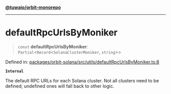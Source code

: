 [**@tuwaio/orbit-monorepo**](../../../README.md)

***

# defaultRpcUrlsByMoniker

> `const` **defaultRpcUrlsByMoniker**: `Partial`\<`Record`\<`SolanaClusterMoniker`, `string`\>\>

Defined in: [packages/orbit-solana/src/utils/defaultRpcUrlsByMoniker.ts:8](https://github.com/TuwaIO/orbit/blob/4c98d18e74e3b6494c65a06d0224403600792e2b/packages/orbit-solana/src/utils/defaultRpcUrlsByMoniker.ts#L8)

**`Internal`**

The default RPC URLs for each Solana cluster.
Not all clusters need to be defined; undefined ones will fall back to other logic.
